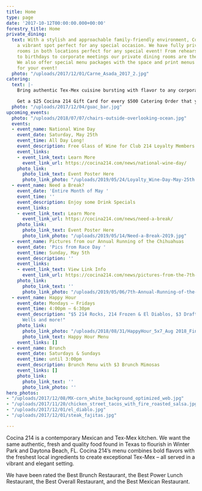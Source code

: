 ```yaml
---
title: Home
type: page
date: '2017-10-12T00:00:00.000+00:00'
forestry_title: Home
private_dining:
  text: With a stylish and approachable family-friendly environment, Cocina 214 is
    a vibrant spot perfect for any special occasion. We have fully private dining
    rooms in both locations perfect for any special event! From rehearsal dinners
    to birthdays to corporate meetings our private dining rooms are the perfect space.
    We also offer special menu packages with the space and print menus exclusively
    for your event!
  photo: "/uploads/2017/12/01/Carne_Asada_2017_2.jpg"
catering:
  text: |-
    Bring authentic Tex-Mex cuisine bursting with flavor to any corporate, wedding or private event by selecting Cocina 214 as your catering preference. Whether the event is small or large, Cocina 214 offers a wide variety of dishes that caters to all types of palates. Cocina 214 catering combines the experience of freshly made food with dedicated high quality service to make a perfect eating experience at any event. Make your event buzz with excitement over the authentic and deliciousness Tex-Mex food provided by Cocina 214 catering service.

    Get a $25 Cocina 214 Gift Card for every $500 Catering Order that you place!
  photo: "/uploads/2017/12/04/guac_bar.jpg"
upcoming_events:
  photo: "/uploads/2018/07/07/chairs-outside-overlooking-ocean.jpg"
  events:
  - event_name: National Wine Day
    event_date: Saturday, May 25th
    event_time: All Day Long!
    event_description: Free Glass of Wine for Club 214 Loyalty Members!
    event_links:
    - event_link_text: Learn More
      event_link_url: https://cocina214.com/news/national-wine-day/
    photo_link:
      photo_link_text: Event Poster Here
      photo_link_photo: "/uploads/2019/05/24/Loyalty_Wine-Day-May-25th.jpg"
  - event_name: Need a Break?
    event_date: 'Entire Month of May '
    event_time: ''
    event_description: Enjoy some Drink Specials
    event_links:
    - event_link_text: Learn More
      event_link_url: https://cocina214.com/news/need-a-break/
    photo_link:
      photo_link_text: Event Poster Here
      photo_link_photo: "/uploads/2019/05/14/Need-a-Break-2019.jpg"
  - event_name: Pictures from our Annual Running of the Chihuahuas
    event_date: 'Pics from Race Day '
    event_time: Sunday, May 5th
    event_description: ''
    event_links:
    - event_link_text: View Link Info
      event_link_url: https://cocina214.com/news/pictures-from-the-7th-annual-running-of-the-chihuahuas/
    photo_link:
      photo_link_text: ''
      photo_link_photo: "/uploads/2019/05/06/7th-Annual-Running-of-the-Chihuahuas-2019.jpg"
  - event_name: Happy Hour
    event_date: Mondays – Fridays
    event_time: 4:00pm – 6:30pm
    event_description: "$5 214 Rocks, 214 Frozen & El Diablos, $3 Draft Beers, $5
      Wells and more!"
    photo_link:
      photo_link_photo: "/uploads/2018/08/31/HappyHour_5x7_Aug 2018_Final-2.pdf"
      photo_link_text: Happy Hour Menu
    event_links: []
  - event_name: Brunch
    event_date: Saturdays & Sundays
    event_time: until 3:00pm
    event_description: Brunch Menu with $3 Brunch Mimosas
    event_links: []
    photo_link:
      photo_link_text: ''
      photo_link_photo: ''
hero_photos:
- "/uploads/2017/12/08/MX-corn_white_background_optimized_web.jpg"
- "/uploads/2017/11/20/chicken_street_tacos_with_fire_roasted_salsa.jpg"
- "/uploads/2017/12/01/el_diablo.jpg"
- "/uploads/2017/12/01/steak_fajitas.jpg"

---
```

Cocina 214 is a contemporary Mexican and Tex-Mex kitchen. We want the same authentic, fresh and quality food found in Texas to flourish in Winter Park and Daytona Beach, FL. Cocina 214’s menu combines bold flavors with the freshest local ingredients to create exceptional Tex-Mex – all served in a vibrant and elegant setting.

We have been rated the Best Brunch Restaurant, the Best Power Lunch Restaurant, the Best Overall Restaurant, and the Best Mexican Restaurant.